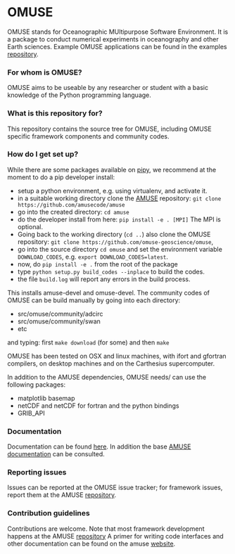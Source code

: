 # OMUSE #

OMUSE stands for Oceanographic MUltipurpose Software Environment. It is a 
package to conduct numerical experiments in oceanography and other Earth 
sciences. Example OMUSE applications can be found in the examples 
[repository](https://github.com/omuse-geoscience/omuse-examples).

### For whom is OMUSE? ###

OMUSE aims to be useable by any researcher or student with a basic knowledge of 
the Python programming language.

### What is this repository for? ###

This repository contains the source tree for OMUSE, including OMUSE specific framework
components and community codes.

### How do I get set up? ###

While there are some packages available on [pipy](www.pypi.org), we recommend at the moment 
to do a pip developer install:

- setup a python environment, e.g. using virtualenv, and activate it.
- in a suitable working directory clone the [AMUSE](https://github.com/amusecode/amuse) repository: `git clone https://github.com/amusecode/amuse`
- go into the created directory: `cd amuse`
- do the developer install from here: `pip install -e . [MPI]` The MPI is optional. 
- Going back to the working directory (`cd ..`) also clone the OMUSE repository: `git clone https://github.com/omuse-geoscience/omuse`,
- go into the source directory `cd omuse` and set the environment variable `DOWNLOAD_CODES`, e.g. `export DOWNLOAD_CODES=latest`.
- now, do `pip install -e .` from the root of the package
- type `python setup.py build_codes --inplace` to build the codes. 
- the file `build.log` will report any errors in the build process.

This installs amuse-devel and omuse-devel. The community codes of OMUSE can 
be build manually by going into each directory:

 + src/omuse/community/adcirc
 + src/omuse/community/swan
 + etc

and typing: first `make download` (for some) and then `make`

OMUSE has been tested on OSX and linux machines, with ifort and gfortran 
compilers, on desktop machines and on the Carthesius supercomputer.

In addition to the AMUSE dependencies, OMUSE needs/ can use the following 
packages:

 + matplotlib basemap
 + netCDF and netCDF for fortran and the python bindings
 + GRIB_API

### Documentation ###

Documentation can be found [here](https://omuse.readthedocs.io). In addition the base  [AMUSE documentation](https://amuse.readthedocs.io) can be consulted.

### Reporting issues ###

Issues can be reported at the OMUSE issue tracker; for framework issues, 
report them at the AMUSE [repository](https://github.com/amusecode/amuse).

### Contribution guidelines ###

Contributions are welcome. Note that most framework development happens at 
the AMUSE [repository](https://github.com/amusecode/amuse) A primer for 
writing code interfaces and other documentation can be found on the amuse 
[website](www.amusecode.org).
